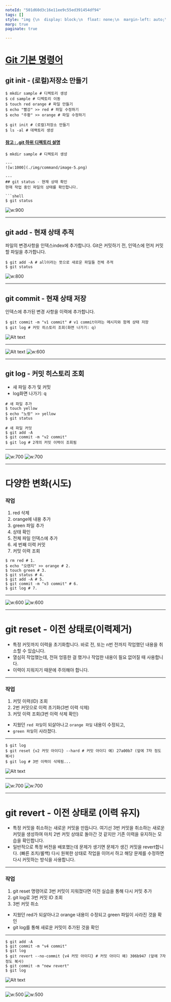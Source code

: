 ```yaml
---
noteId: "501d60d3c16e11ee9c55ed391454df94"
tags: []
style: "img {\n  display: block;\n  float: none;\n  margin-left: auto;\n  margin-right: auto;\n}\n"
marp: true
paginate: true

---
```


# [Git 기본 명령어](https://subicura.com/git/guide/basic.html#git-init-%E1%84%8C%E1%85%A5%E1%84%8C%E1%85%A1%E1%86%BC%E1%84%89%E1%85%A9-%E1%84%86%E1%85%A1%E1%86%AB%E1%84%83%E1%85%B3%E1%86%AF%E1%84%80%E1%85%B5)

## git init - (로컬)저장소 만들기 

```shell
$ mkdir sample # 디렉토리 생성 
$ cd sample # 디렉토리 이동 
$ touch red orange # 파일 만들기 
$ echo "빨강" >> red # 파일 수정하기 
$ echo "주황" >> orange # 파일 수정하기 

$ git init # (로컬)저장소 만들기 
$ ls -al # 데랙토리 생성 
```

#### [참고 : .git 하위 디렉토리 설명](https://github.com/iebpr/course_dev_basic/blob/main/github/DirectoryGit.md)

```shell
$ mkdir sample # 디렉토리 생성 

---
![w:1000](./img/command/image-5.png)

---
## git status - 현재 상태 확인 
현재 작업 중인 파일의 상태를 확인합니다.

```shell
$ git status 
```

![w:900](./img/command/image-6.png)

---
## git add - 현재 상태 추적 
파일의 변경사항을 인덱스index에 추가합니다. Git은 커밋하기 전, 인덱스에 먼저 커밋할 파일을 추가합니다.

```shell
$ git add -A # all이라는 뜻으로 새로운 파일들 전체 추적 
$ git status 
```

![w:800](./img/command/image-7.png)

---
## git commit - 현재 상태 저장
인덱스에 추가된 변경 사항을 이력에 추가합니다.

```shell
$ git commit -m "v1 commit" # v1 commit이라는 메시지와 함께 상태 저장 
$ git log # 커밋 히스토리 조회(화면 나가기: q) 
```
![Alt text](./img/command/image-9.png)

---
![Alt text](./img/command/image-8.png)
![w:600](./img/command/image.png)

---
## git log - 커밋 히스토리 조회 
- 새 파일 추가 및 커밋 
- log화면 나가기: q 
```shell
# 새 파일 추가 
$ touch yellow
$ echo "노랑" >> yellow
$ git status 

# 새 파일 커밋 
$ git add -A 
$ git commit -m "v2 commit" 
$ git log # 2개의 커밋 이력이 조회됨 
```
---
![w:700](./img/command/image-10.png)
![w:700](./img/command/image-1.png)

---
# 다양한 변화(시도)

### 작업
1. red 삭제
2. orange에 내용 추가
3. green 파일 추가
4. 상태 확인
5. 전체 파일 인덱스에 추가
6. 세 번째 이력 커밋
7. 커밋 이력 조회 

```shell
$ rm red # 1.
$ echo "오렌지" >> orange # 2. 
$ touch green # 3. 
$ git status # 4.
$ git add -A # 5.
$ git commit -m "v3 commit" # 6.
$ git log # 7.
```
---
![w:600](./img/command/image-11.png)
![w:600](./img/command/image-2.png)

---
# git reset - 이전 상태로(이력제거)
- 특정 커밋까지 이력을 초기화합니다. 바로 전, 또는 n번 전까지 작업했던 내용을 취소할 수 있습니다. 
- 열심히 작업했는데, 전혀 엉뚱한 걸 했거나 작업한 내용이 필요 없어질 때 사용합니다. 
- 이력이 지워지기 때문에 주의해야 합니다.

---
### 작업 
1. 커밋 이력(ID) 조회
2. 2번 커밋으로 이력 초기화(3번 이력 삭제)
3. 커밋 이력 조회(3번 이력 삭제 확인)
  - 지웠던 `red 파일`이 되살아나고 `orange 파일` 내용이 수정되고,
  - `green 파일`이 사라졌다.

---
```shell
$ git log 
$ git reset {v2 커밋 아이디} --hard # 커밋 아이디 예) 27a00b7 (앞에 7자 정도 복사)
$ git log # 3번 이력이 삭제됨...
```

![Alt text](./img/command/image-12.png)

---
![w:700](./img/command/image-13.png)
![w:700](./img/command/image-3.png)

---
# git revert - 이전 상태로 (이력 유지)
- 특정 커밋을 취소하는 새로운 커밋을 만듭니다. 여기선 3번 커밋을 취소하는 새로운 커밋을 생성하여 마치 2번 커밋 상태로 돌아간 것 같지만 기존 이력을 유지하는 모습을 확인합니다.
- 일반적으로 특정 버전을 배포했는데 문제가 생기면 문제가 생긴 커밋을 revert합니다. (빠른 조치/롤백) 다시 원복한 상태로 작업을 이어서 하고 해당 문제를 수정하면 다시 커밋하는 방식을 사용합니다.

---
### 작업 
1. git reset 명령어로 3번 커밋이 지워졌다면 이전 실습을 통해 다시 커밋 추가
2. git log로 3번 커밋 ID 조회
3. 3번 커밋 취소
  - 지웠던 red가 되살아나고 orange 내용이 수정되고 green 파일이 사라진 것을 확인
  - git log를 통해 새로운 커밋이 추가된 것을 확인

---
```shell
$ git add -A 
$ git commit -m "v4 commit"
$ git log
$ git revert --no-commit {v4 커밋 아이디} # 커밋 아이디 예) 306b947 (앞에 7자 정도 복사)
$ git commit -m "new revert"
$ git log
```
![Alt text](./img/command/image-16.png)

---
![w:500](./img/command/image-15.png)
![w:500](./img/command/image-4.png)














